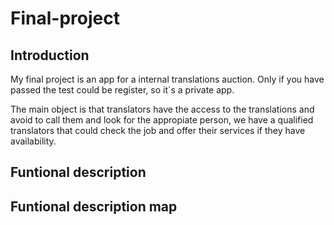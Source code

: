 # Final-project

## Introduction
My final project is an app for a internal translations auction. Only if you have passed the test could be register, so it´s a private app.

The main object is that translators have the access to the translations and avoid to call them and look for the appropiate person, we have a qualified translators that could check the job and offer their services if they have availability.

## Funtional description

## Funtional description map
